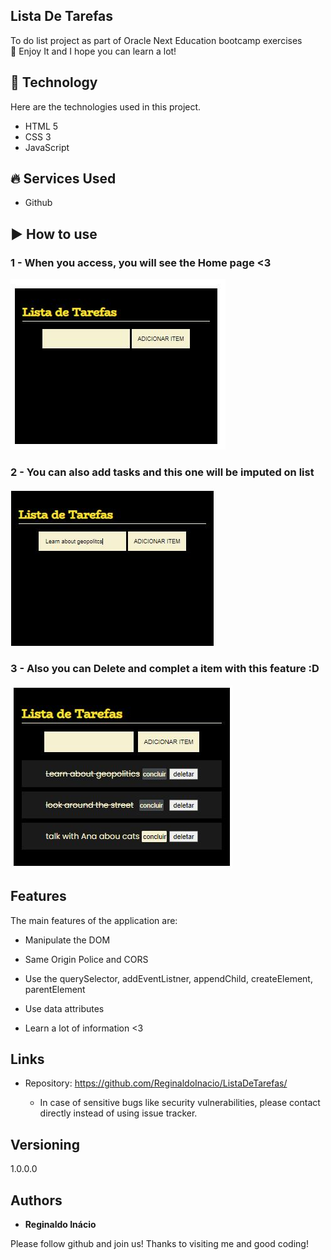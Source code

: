 
## Lista De Tarefas
To do list project as part of Oracle Next Education bootcamp exercises
<br>
📗 Enjoy It and I hope you can learn a lot!


##  🤖 Technology  

Here are the technologies used in this project.

* HTML 5
* CSS 3
* JavaScript

## 🔥 Services Used

* Github


## ▶️ How to use

### 1 - When you access, you will see the Home page <3

![Homepage image](https://github.com/ReginaldoInacio/ListaDeTarefas/blob/main/Public/Inicial.JPG?raw=true)

### 2 - You can also add tasks and this one will be imputed on list

![Add Task](https://github.com/ReginaldoInacio/ListaDeTarefas/blob/main/Public/Second.JPG?raw=true)

### 3 - Also you can  Delete and complet a item with this feature :D

![Finishing](https://github.com/ReginaldoInacio/ListaDeTarefas/blob/main/Public/final.JPG?raw=true)



## Features

The main features of the application are:
- Manipulate the DOM
- Same Origin Police and CORS
- Use the querySelector, addEventListner, appendChild, createElement, parentElement 
- Use data attributes

- Learn a lot of information <3


## Links
  - Repository: https://github.com/ReginaldoInacio/ListaDeTarefas/

    - In case of sensitive bugs like security vulnerabilities, please contact directly instead of using issue tracker.

  ## Versioning

  1.0.0.0


  ## Authors

  * **Reginaldo Inácio** 

  Please follow github and join us!
  Thanks to visiting me and good coding!


